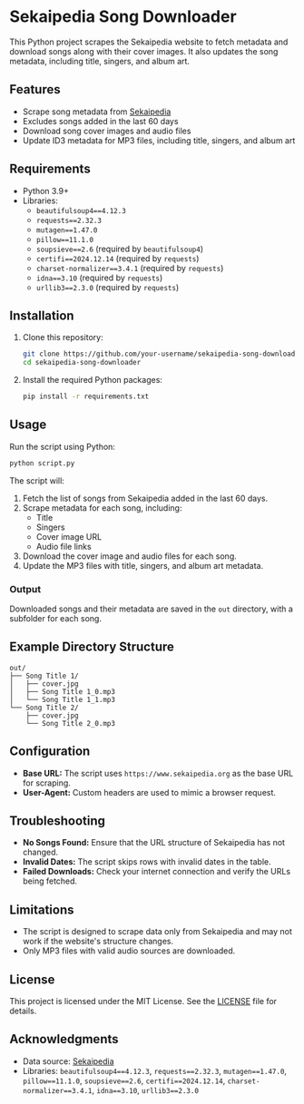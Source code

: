 # Sekaipedia Song Downloader

This Python project scrapes the Sekaipedia website to fetch metadata and download songs along with their cover images. It also updates the song metadata, including title, singers, and album art.

## Features

- Scrape song metadata from [Sekaipedia](https://www.sekaipedia.org)
- Excludes songs added in the last 60 days
- Download song cover images and audio files
- Update ID3 metadata for MP3 files, including title, singers, and album art


## Requirements

- Python 3.9+
- Libraries:
  - `beautifulsoup4==4.12.3`
  - `requests==2.32.3`
  - `mutagen==1.47.0`
  - `pillow==11.1.0`
  - `soupsieve==2.6` (required by `beautifulsoup4`)
  - `certifi==2024.12.14` (required by `requests`)
  - `charset-normalizer==3.4.1` (required by `requests`)
  - `idna==3.10` (required by `requests`)
  - `urllib3==2.3.0` (required by `requests`)

## Installation

1. Clone this repository:
   ```bash
   git clone https://github.com/your-username/sekaipedia-song-downloader.git
   cd sekaipedia-song-downloader
   ```

2. Install the required Python packages:
   ```bash
   pip install -r requirements.txt
   ```

## Usage

Run the script using Python:
```bash
python script.py
```

The script will:
1. Fetch the list of songs from Sekaipedia added in the last 60 days.
2. Scrape metadata for each song, including:
   - Title
   - Singers
   - Cover image URL
   - Audio file links
3. Download the cover image and audio files for each song.
4. Update the MP3 files with title, singers, and album art metadata.

### Output
Downloaded songs and their metadata are saved in the `out` directory, with a subfolder for each song.

## Example Directory Structure

```
out/
├── Song Title 1/
│   ├── cover.jpg
│   ├── Song Title 1_0.mp3
│   └── Song Title 1_1.mp3
└── Song Title 2/
    ├── cover.jpg
    └── Song Title 2_0.mp3
```

## Configuration

- **Base URL:** The script uses `https://www.sekaipedia.org` as the base URL for scraping.
- **User-Agent:** Custom headers are used to mimic a browser request.

## Troubleshooting

- **No Songs Found:** Ensure that the URL structure of Sekaipedia has not changed.
- **Invalid Dates:** The script skips rows with invalid dates in the table.
- **Failed Downloads:** Check your internet connection and verify the URLs being fetched.

## Limitations

- The script is designed to scrape data only from Sekaipedia and may not work if the website's structure changes.
- Only MP3 files with valid audio sources are downloaded.

## License

This project is licensed under the MIT License. See the [LICENSE](LICENSE) file for details.

## Acknowledgments

- Data source: [Sekaipedia](https://www.sekaipedia.org)
- Libraries: `beautifulsoup4==4.12.3`, `requests==2.32.3`, `mutagen==1.47.0`, `pillow==11.1.0`, `soupsieve==2.6`, `certifi==2024.12.14`, `charset-normalizer==3.4.1`, `idna==3.10`, `urllib3==2.3.0`
